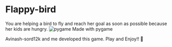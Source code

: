 # Flappy-bird

You are helping a bird to fly and reach her goal as soon as possible because her kids are hungry.
![pygame](https://user-images.githubusercontent.com/79639825/136696604-90916703-f98c-4849-816a-7e1ab9c9fa19.png)
Made with pygame

Avinash-sord12k and me developed this game. Play and Enjoy!! 💖
